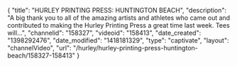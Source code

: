 {
    "title": "HURLEY PRINTING PRESS: HUNTINGTON BEACH",
    "description": "A big thank you to all of the amazing artists and athletes who came out and contributed to making the Hurley Printing Press a great time last week. Tees will...",
    "channelid": "158327",
    "videoid": "158413",
    "date_created": "1398292476",
    "date_modified": "1418181329",
    "type": "captivate",
    "layout": "channelVideo",
    "url": "\/hurley\/hurley-printing-press-huntington-beach\/158327-158413"
}